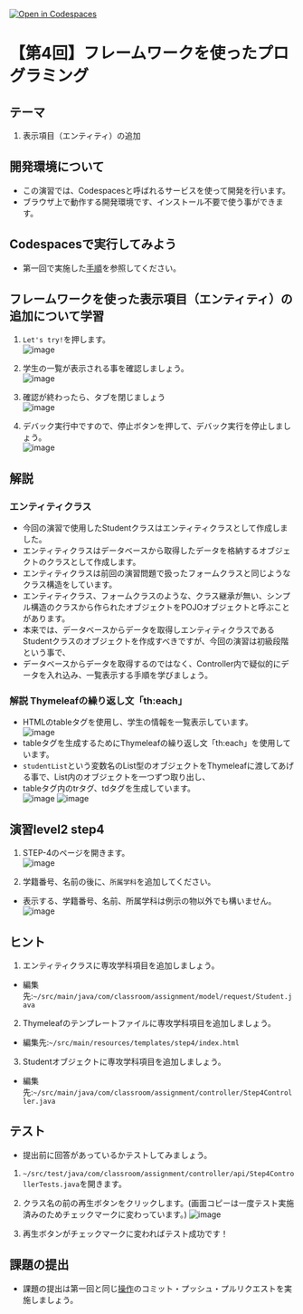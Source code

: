 [![Open in Codespaces](https://classroom.github.com/assets/launch-codespace-7f7980b617ed060a017424585567c406b6ee15c891e84e1186181d67ecf80aa0.svg)](https://classroom.github.com/open-in-codespaces?assignment_repo_id=12155980)
# 【第4回】フレームワークを使ったプログラミング
## テーマ
1. 表示項目（エンティティ）の追加

## 開発環境について
* この演習では、Codespacesと呼ばれるサービスを使って開発を行います。
* ブラウザ上で動作する開発環境です、インストール不要で使う事ができます。

## Codespacesで実行してみよう
* 第一回で実施した[手順](/Codespacesの実行手順.md)を参照してください。

## フレームワークを使った表示項目（エンティティ）の追加について学習
1. `Let's try!`を押します。<br>
![image](https://user-images.githubusercontent.com/32722128/151936862-c78139f7-3343-42ab-ae46-9c95bc43b86b.png)

2. 学生の一覧が表示される事を確認しましょう。<br>
![image](https://user-images.githubusercontent.com/32722128/151936326-bfa8c95d-bc72-4fb1-a380-915fa5777ef1.png)

3. 確認が終わったら、タブを閉じましょう<br>
![image](https://user-images.githubusercontent.com/32722128/150733257-a1056c19-1b24-412b-8bfc-a6063e75c785.png)

4. デバック実行中ですので、停止ボタンを押して、デバック実行を停止しましょう。<br>
![image](https://user-images.githubusercontent.com/32722128/150748527-d7121765-5142-4f5a-9769-33c0c23627a4.png)

## 解説
### エンティティクラス
* 今回の演習で使用したStudentクラスはエンティティクラスとして作成しました。  
* エンティティクラスはデータベースから取得したデータを格納するオブジェクトのクラスとして作成します。  
* エンティティクラスは前回の演習問題で扱ったフォームクラスと同じようなクラス構造をしています。  
* エンティティクラス、フォームクラスのような、クラス継承が無い、シンプル構造のクラスから作られたオブジェクトをPOJOオブジェクトと呼ぶことがあります。  
* 本来では、データベースからデータを取得しエンティティクラスであるStudentクラスのオブジェクトを作成すべきですが、今回の演習は初級段階という事で、  
* データベースからデータを取得するのではなく、Controller内で疑似的にデータを入れ込み、一覧表示する手順を学びましょう。  

### 解説 Thymeleafの繰り返し文「th:each」
* HTMLのtableタグを使用し、学生の情報を一覧表示しています。<br>
![image](https://user-images.githubusercontent.com/32722128/152269231-97643ca6-2c0a-409b-b82e-5bd631ea86cd.png)
* tableタグを生成するためにThymeleafの繰り返し文「th:each」を使用しています。  
* `studentList`という変数名のList型のオブジェクトをThymeleafに渡してあげる事で、List内のオブジェクトを一つずつ取り出し、  
* tableタグ内のtrタグ、tdタグを生成しています。<br>
![image](https://user-images.githubusercontent.com/32722128/152269900-f8a62ce3-c917-49a7-b83d-4d360751d6df.png)
![image](https://user-images.githubusercontent.com/32722128/152269488-bd89d3fe-7f40-4c74-a644-9752fd4ccbe9.png)

## 演習level2 step4
1. STEP-4のページを開きます。<br>
![image](https://user-images.githubusercontent.com/32722128/151950072-872872aa-7f55-498e-9574-bc7d4f583a93.png)

2. 学籍番号、名前の後に、`所属学科`を追加してください。
* 表示する、学籍番号、名前、所属学科は例示の物以外でも構いません。<br>
![image](https://user-images.githubusercontent.com/32722128/151951330-c3911568-d510-45a9-93f6-ac0bd047cacc.png)

## ヒント
1. エンティティクラスに専攻学科項目を追加しましょう。  
* 編集先:`~/src/main/java/com/classroom/assignment/model/request/Student.java`

2. Thymeleafのテンプレートファイルに専攻学科項目を追加しましょう。  
* 編集先:`~/src/main/resources/templates/step4/index.html`  

3. Studentオブジェクトに専攻学科項目を追加しましょう。  
* 編集先:`~/src/main/java/com/classroom/assignment/controller/Step4Controller.java`

## テスト
* 提出前に回答があっているかテストしてみましょう。

1. `~/src/test/java/com/classroom/assignment/controller/api/Step4ControllerTests.java`を開きます。

2. クラス名の前の再生ボタンをクリックします。(画面コピーは一度テスト実施済みのためチェックマークに変わっています。)
![image](https://user-images.githubusercontent.com/32722128/151952985-1412b879-95ba-4848-84ed-17e621bc85d6.png)

3. 再生ボタンがチェックマークに変わればテスト成功です！

## 課題の提出
* 課題の提出は第一回と同じ[操作](/課題の提出手順.md)のコミット・プッシュ・プルリクエストを実施しましょう。
